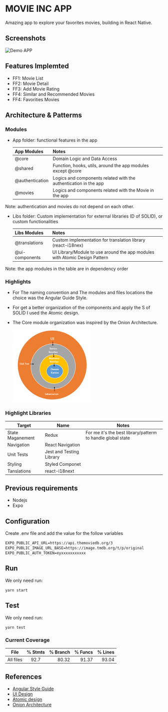 
# MOVIE INC APP

Amazing app to explore your favorites movies, building in  React Native.


## Screenshots

![Demo APP](./assets/demo.gif)


## Features Implemted

- FF1: Movie List
- FF2: Movie Detail
- FF3: Add Movie Rating
- FF4: Similar and Recommended Movies
- FF4: Favorities Movies

## Architecture & Patterms


### Modules 

- App folder: functional features in the app

    | App Modules      |Notes                      |
    |------------------|--------------------------| 
    | @core            | Domain Logic and Data Access |      
    | @shared          | Function, hooks, utils, around the app modules except @core |      
    | @authentication  | Logics and components related with the authentication in the app |      
    | @movies          | Logics and components related with the Movie in the app | 

Note: authentication and movies  do not depend on each other.

- Libs folder: Custom implementation for external libraries (D of SOLID), or custom functionalities

    | Libs Modules      |Notes                      |
    |------------------|--------------------------|
    | @translations    | Custom implementation for translation library (react-i18nex)|  
    | @ui-components   | UI Library/Module to use around the app modules with Atomic Design Pattern |    

Note: the app modules in the table are in dependency order

### Highlights

- For The naming convention and The modules and files locations the choice was the Angular Guide Style.

- For get a better organization of the components and apply the S of SOLID I used the Atomic design.

- The Core module organization was inspired by the Onion Architecture.

  <img src='./assets/Onion-View.PNG' width='250'>


### Highlight Libraries

| Target            |Name                      |Notes |
|-------------------|--------------------------|------|
| State Maganement  | Redux                    |For me it's the best library/patterm to handle global state| 
| Navigation        | React Navigation         |      | 
| Unit Tests        | Jest and Testing Library |      | 
| Styling           | Styled Componet          |      | 
| Tanslations       | react-i18next         |      | 

## Previous requirements

- Nodejs
- Expo

## Configuration

Create .env file and add the value for the follow  variables

    EXPO_PUBLIC_API_URL=https://api.themoviedb.org/3
    EXPO_PUBLIC_IMAGE_URL_BASE=https://image.tmdb.org/t/p/original
    EXPO_PUBLIC_AUTH_TOKEN=eyxxxxxxxxxxx


## Run

We only need run:

    yarn start


## Test

We only need run:

    yarn test

### Current Coverage 

| File   |      % Stmts      |  % Branch | % Funcs | % Lines |
|----------|:-------------:|------:|------:|------:|
| All files  |  92.7  |   80.32 | 91.37 |93.04|


## References

- [Angular Style Guide ](https://angular.io/guide/styleguide)
- [UI Design](https://dribbble.com/shots/5529233-Movie-App-Interface-Design-Dark-Theme)
- [Atomic design](https://bradfrost.com/blog/post/atomic-web-design/)
- [Onion Architecture](https://jeffreypalermo.com/2008/07/the-onion-architecture-part-1/)